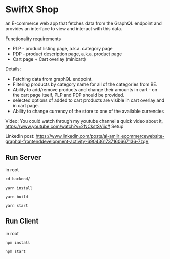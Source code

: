 # SwiftX Shop

an E-commerce web app that fetches data from the GraphQL endpoint and provides an interface to view and interact with this data.

Functionality requirements

- PLP - product listing page, a.k.a. category page
- PDP - product description page, a.k.a. product page
- Cart page + Cart overlay (minicart)

Details:

- Fetching data from graphQL endpoint.
- Filtering products by category name for all of the categories from BE.
- Ability to add/remove products and change their amounts in cart - on the cart page itself, PLP and PDP should be provided.
- selected options of added to cart products are visible in cart overlay and in cart page.
- Ability to change currency of the store to one of the available currencies

Video: 
You could watch through my youtube channel a quick video about it, https://www.youtube.com/watch?v=2NCkstSViic# Setup

LinkedIn post: 
https://www.linkedin.com/posts/al-amiir_ecommercewebsite-graphql-frontenddevelopment-activity-6904361737160667136-7zqV

## Run Server

in root

```
cd backend/

yarn install

yarn build

yarn start
```

## Run Client

in root

```
npm install

npm start
```
